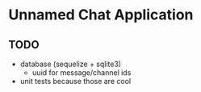 # Unnamed Chat Application

## TODO
- database (sequelize + sqlite3)
  - uuid for message/channel ids
- unit tests because those are cool
